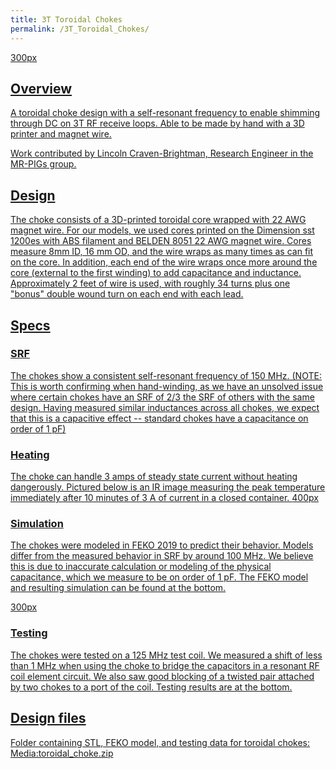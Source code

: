 ```yaml
---
title: 3T Toroidal Chokes
permalink: /3T_Toroidal_Chokes/
---
```


<a href="/wiki_files/Choke_picture.jpg" class="wikilink"
title="300px">300px

## Overview

A toroidal choke design with a self-resonant frequency to enable
shimming through DC on 3T RF receive loops. Able to be made by hand with
a 3D printer and magnet wire.

Work contributed by Lincoln Craven-Brightman, Research Engineer in the
MR-PIGs group.

## Design

The choke consists of a 3D-printed toroidal core wrapped with 22 AWG
magnet wire. For our models, we used cores printed on the Dimension sst
1200es with ABS filament and BELDEN 8051 22 AWG magnet wire. Cores
measure 8mm ID, 16 mm OD, and the wire wraps as many times as can fit on
the core. In addition, each end of the wire wraps once more around the
core (external to the first winding) to add capacitance and inductance.
Approximately 2 feet of wire is used, with roughly 34 turns plus one
"bonus" double wound turn on each end with each lead.

## Specs

### SRF

The chokes show a consistent self-resonant frequency of 150 MHz. (NOTE:
This is worth confirming when hand-winding, as we have an unsolved issue
where certain chokes have an SRF of 2/3 the SRF of others with the same
design. Having measured similar inductances across all chokes, we expect
that this is a capacitive effect -- standard chokes have a capacitance
on order of 1 pF)

### Heating

The choke can handle 3 amps of steady state current without heating
dangerously. Pictured below is an IR image measuring the peak
temperature immediately after 10 minutes of 3 A of current in a closed
container.
<a href="/wiki_files/Choke_thermal.jpg" class="wikilink"
title="400px">400px

### Simulation

The chokes were modeled in FEKO 2019 to predict their behavior. Models
differ from the measured behavior in SRF by around 100 MHz. We believe
this is due to inaccurate calculation or modeling of the physical
capacitance, which we measure to be on order of 1 pF. The FEKO model and
resulting simulation can be found at the bottom.

<a href="/wiki_files/Choke_feko.png" class="wikilink" title="300px">300px

### Testing

The chokes were tested on a 125 MHz test coil. We measured a shift of
less than 1 MHz when using the choke to bridge the capacitors in a
resonant RF coil element circuit. We also saw good blocking of a twisted
pair attached by two chokes to a port of the coil. Testing results are
at the bottom.

## Design files

Folder containing STL, FEKO model, and testing data for toroidal
chokes:
<a href="/wiki_files/Toroidal_choke.zip" class="wikilink"
title="Media:toroidal_choke.zip">Media:toroidal_choke.zip